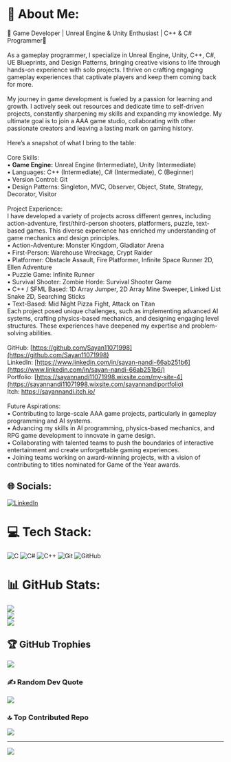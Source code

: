 # 💫 About Me:
🌟 Game Developer | Unreal Engine & Unity Enthusiast | C++ & C# Programmer🌟<br><br>As a gameplay programmer, I specialize in Unreal Engine, Unity, C++, C#, UE Blueprints, and Design Patterns, bringing creative visions to life through hands-on experience with solo projects. I thrive on crafting engaging gameplay experiences that captivate players and keep them coming back for more.<br><br>My journey in game development is fueled by a passion for learning and growth. I actively seek out resources and dedicate time to self-driven projects, constantly sharpening my skills and expanding my knowledge. My ultimate goal is to join a AAA game studio, collaborating with other passionate creators and leaving a lasting mark on gaming history.<br><br>Here’s a snapshot of what I bring to the table:<br><br>Core Skills:<br>• **Game Engine:** Unreal Engine (Intermediate), Unity (Intermediate)<br>• Languages: C++ (Intermediate), C# (Intermediate), C (Beginner)<br>• Version Control: Git<br>• Design Patterns: Singleton, MVC, Observer, Object, State, Strategy, Decorator, Visitor<br><br>Project Experience:<br>I have developed a variety of projects across different genres, including action-adventure, first/third-person shooters, platformers, puzzle, text-based games. This diverse experience has enriched my understanding of game mechanics and design principles.<br>• Action-Adventure: Monster Kingdom, Gladiator Arena<br>• First-Person: Warehouse Wreckage, Crypt Raider<br>• Platformer: Obstacle Assault, Fire Platformer, Infinite Space Runner 2D, Ellen Adventure<br>• Puzzle Game: Infinite Runner<br>• Survival Shooter: Zombie Horde: Survival Shooter Game<br>• C++ / SFML Based: 1D Array Jumper, 2D Array Mine Sweeper, Linked List Snake 2D, Searching Sticks<br>• Text-Based: Mid Night Pizza Fight, Attack on Titan<br>Each project posed unique challenges, such as implementing advanced AI systems, crafting physics-based mechanics, and designing engaging level structures. These experiences have deepened my expertise and problem-solving abilities.<br><br>GitHub: [https://github.com/Sayan11071998](https://github.com/Sayan11071998)<br>LinkedIn: [https://www.linkedin.com/in/sayan-nandi-66ab251b6](https://www.linkedin.com/in/sayan-nandi-66ab251b6/)<br>Portfolio: [https://sayannandi11071998.wixsite.com/my-site-4](https://sayannandi11071998.wixsite.com/sayannandiportfolio)<br>Itch: https://sayannandi.itch.io/<br><br>Future Aspirations:<br>• Contributing to large-scale AAA game projects, particularly in gameplay programming and AI systems.<br>• Advancing my skills in AI programming, physics-based mechanics, and RPG game development to innovate in game design.<br>• Collaborating with talented teams to push the boundaries of interactive entertainment and create unforgettable gaming experiences.<br>• Joining teams working on award-winning projects, with a vision of contributing to titles nominated for Game of the Year awards.


## 🌐 Socials:
[![LinkedIn](https://img.shields.io/badge/LinkedIn-%230077B5.svg?logo=linkedin&logoColor=white)](https://linkedin.com/in/sayan-nandi-66ab251b6)
# 💻 Tech Stack:
![C](https://img.shields.io/badge/c-%2300599C.svg?style=for-the-badge&logo=c&logoColor=white) ![C#](https://img.shields.io/badge/c%23-%23239120.svg?style=for-the-badge&logo=csharp&logoColor=white) ![C++](https://img.shields.io/badge/c++-%2300599C.svg?style=for-the-badge&logo=c%2B%2B&logoColor=white) ![Git](https://img.shields.io/badge/git-%23F05033.svg?style=for-the-badge&logo=git&logoColor=white) ![GitHub](https://img.shields.io/badge/github-%23121011.svg?style=for-the-badge&logo=github&logoColor=white)
# 📊 GitHub Stats:
![](https://github-readme-stats.vercel.app/api?username=Sayan11071998&theme=dark&hide_border=false&include_all_commits=true&count_private=true)<br/>
![](https://github-readme-streak-stats.herokuapp.com/?user=Sayan11071998&theme=dark&hide_border=false)<br/>
![](https://github-readme-stats.vercel.app/api/top-langs/?username=Sayan11071998&theme=dark&hide_border=false&include_all_commits=true&count_private=true&layout=compact)

## 🏆 GitHub Trophies
![](https://github-profile-trophy.vercel.app/?username=Sayan11071998&theme=tokyonight&no-frame=false&no-bg=false&margin-w=4)

### ✍️ Random Dev Quote
![](https://quotes-github-readme.vercel.app/api?type=horizontal&theme=radical)

### 🔝 Top Contributed Repo
![](https://github-contributor-stats.vercel.app/api?username=Sayan11071998&limit=5&theme=dark&combine_all_yearly_contributions=true)

---
[![](https://visitcount.itsvg.in/api?id=Sayan11071998&icon=5&color=1)](https://visitcount.itsvg.in)

<!-- Proudly created with GPRM ( https://gprm.itsvg.in ) -->
